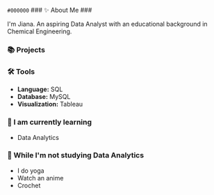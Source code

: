 `#000000` ### :sparkles: About Me ###

I'm Jiana. An aspiring Data Analyst with an educational background in Chemical Engineering.

### :books: Projects ###


### :hammer_and_wrench: Tools ###
* **Language:** SQL
* **Database:** MySQL
* **Visualization:** Tableau

### :open_book: I am currently learning ### 
* Data Analytics

### :art: While I'm not studying Data Analytics ### 
* I do yoga
* Watch an anime
* Crochet
